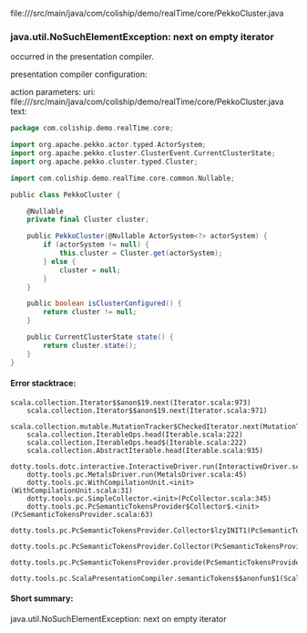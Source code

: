 file://<WORKSPACE>/src/main/java/com/coliship/demo/realTime/core/PekkoCluster.java
### java.util.NoSuchElementException: next on empty iterator

occurred in the presentation compiler.

presentation compiler configuration:


action parameters:
uri: file://<WORKSPACE>/src/main/java/com/coliship/demo/realTime/core/PekkoCluster.java
text:
```scala
package com.coliship.demo.realTime.core;

import org.apache.pekko.actor.typed.ActorSystem;
import org.apache.pekko.cluster.ClusterEvent.CurrentClusterState;
import org.apache.pekko.cluster.typed.Cluster;

import com.coliship.demo.realTime.core.common.Nullable;

public class PekkoCluster {

    @Nullable
    private final Cluster cluster;

    public PekkoCluster(@Nullable ActorSystem<?> actorSystem) {
        if (actorSystem != null) {
            this.cluster = Cluster.get(actorSystem);
        } else {
            cluster = null;
        }
    }

    public boolean isClusterConfigured() {
        return cluster != null;
    }

    public CurrentClusterState state() {
        return cluster.state();
    }
}
```



#### Error stacktrace:

```
scala.collection.Iterator$$anon$19.next(Iterator.scala:973)
	scala.collection.Iterator$$anon$19.next(Iterator.scala:971)
	scala.collection.mutable.MutationTracker$CheckedIterator.next(MutationTracker.scala:76)
	scala.collection.IterableOps.head(Iterable.scala:222)
	scala.collection.IterableOps.head$(Iterable.scala:222)
	scala.collection.AbstractIterable.head(Iterable.scala:935)
	dotty.tools.dotc.interactive.InteractiveDriver.run(InteractiveDriver.scala:164)
	dotty.tools.pc.MetalsDriver.run(MetalsDriver.scala:45)
	dotty.tools.pc.WithCompilationUnit.<init>(WithCompilationUnit.scala:31)
	dotty.tools.pc.SimpleCollector.<init>(PcCollector.scala:345)
	dotty.tools.pc.PcSemanticTokensProvider$Collector$.<init>(PcSemanticTokensProvider.scala:63)
	dotty.tools.pc.PcSemanticTokensProvider.Collector$lzyINIT1(PcSemanticTokensProvider.scala:63)
	dotty.tools.pc.PcSemanticTokensProvider.Collector(PcSemanticTokensProvider.scala:63)
	dotty.tools.pc.PcSemanticTokensProvider.provide(PcSemanticTokensProvider.scala:88)
	dotty.tools.pc.ScalaPresentationCompiler.semanticTokens$$anonfun$1(ScalaPresentationCompiler.scala:109)
```
#### Short summary: 

java.util.NoSuchElementException: next on empty iterator